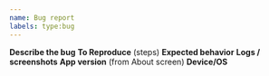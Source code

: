 ```yaml
---
name: Bug report
labels: type:bug
---
```

**Describe the bug**
**To Reproduce** (steps)
**Expected behavior**
**Logs / screenshots**
**App version** (from About screen)
**Device/OS**
